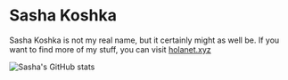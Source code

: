 # Sasha Koshka

Sasha Koshka is not my real name, but it certainly might as well be. If you want to find more of my stuff, you can visit [holanet.xyz](https://holanet.xyz)

![Sasha's GitHub stats](https://github-readme-stats.vercel.app/api?username=sashakoshka&show_icons=true&theme=nord)
